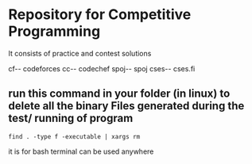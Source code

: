 # Repository for Competitive Programming

It consists of practice and contest solutions

cf-- codeforces
cc-- codechef
spoj-- spoj
cses-- cses.fi

## run this command in your folder (in linux) to delete all the binary Files generated during the test/ running of program

`
 find . -type f -executable | xargs rm
`

it is for bash terminal can be used anywhere
